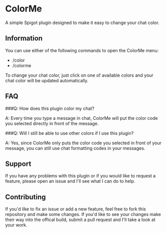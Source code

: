ColorMe
=======

A simple Spigot plugin designed to make it easy to change your chat color.

Information
-----------
You can use either of the following commands to open the ColorMe menu:
- /color
- /colorme

To change your chat color, just click on one of available colors and your chat color will be updated automatically.

FAQ
---
###Q: How does this plugin color my chat?

A: Every time you type a message in chat, ColorMe will put the color code you selected directly in front of the message.

###Q: Will I still be able to use other colors if I use this plugin?

A: Yes, since ColorMe only puts the color code you selected in front of your message, you can still use chat formatting codes in your messages.

Support
-------
If you have any problems with this plugin or if you would like to request a feature, please open an issue and I'll see what I can do to help.

Contributing
------------
If you'd like to fix an issue or add a new feature, feel free to fork this repository and make some changes. If you'd like to see your changes make their way into the offical build, submit a pull request and I'll take a look at your work.
